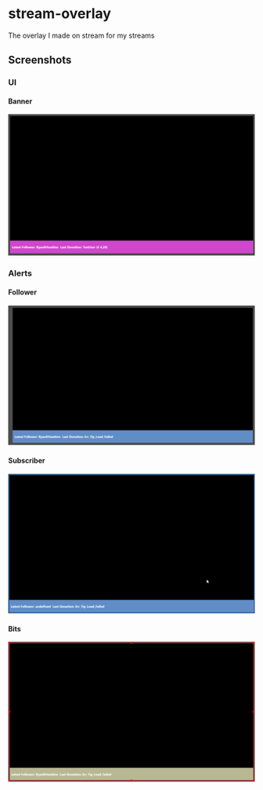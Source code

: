 # stream-overlay
The overlay I made on stream for my streams

## Screenshots
### UI
#### Banner
![](/assets/obs_noalert.png)
### Alerts
#### Follower
![](/assets/obs-follow.gif)
#### Subscriber
![](/assets/obs-sub.gif)
#### Bits
![](/assets/obs-bits.gif)